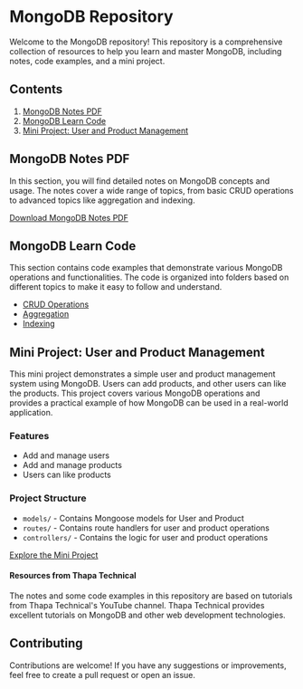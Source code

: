 # MongoDB Repository

Welcome to the MongoDB repository! This repository is a comprehensive collection of resources to help you learn and master MongoDB, including notes, code examples, and a mini project.

## Contents

1. [MongoDB Notes PDF](#mongodb-notes-pdf)
2. [MongoDB Learn Code](#mongodb-learn-code)
3. [Mini Project: User and Product Management](#mini-project-user-and-product-management)

## MongoDB Notes PDF

In this section, you will find detailed notes on MongoDB concepts and usage. The notes cover a wide range of topics, from basic CRUD operations to advanced topics like aggregation and indexing.

[Download MongoDB Notes PDF](./1693746330937-MongoDB%20Course.pdf)

## MongoDB Learn Code

This section contains code examples that demonstrate various MongoDB operations and functionalities. The code is organized into folders based on different topics to make it easy to follow and understand.

- [CRUD Operations](./1.MONGODB/mongo_thapa_course/crud/)
- [Aggregation](./1.MONGODB/mongo_thapa_course/Aggregations/)
- [Indexing](./1.MONGODB/mongo_thapa_course/createIndex.js)

## Mini Project: User and Product Management

This mini project demonstrates a simple user and product management system using MongoDB. Users can add products, and other users can like the products. This project covers various MongoDB operations and provides a practical example of how MongoDB can be used in a real-world application.

### Features

- Add and manage users
- Add and manage products
- Users can like products

### Project Structure

- `models/` - Contains Mongoose models for User and Product
- `routes/` - Contains route handlers for user and product operations
- `controllers/` - Contains the logic for user and product operations

[Explore the Mini Project](./3.CRUD%20MongoDB%20Mini%20Project/)

#### Resources from Thapa Technical

The notes and some code examples in this repository are based on tutorials from Thapa Technical's YouTube channel. Thapa Technical provides excellent tutorials on MongoDB and other web development technologies.


## Contributing

Contributions are welcome! If you have any suggestions or improvements, feel free to create a pull request or open an issue.

